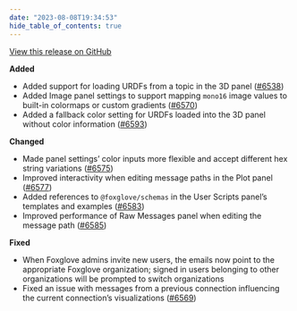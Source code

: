 ```yaml
---
date: "2023-08-08T19:34:53"
hide_table_of_contents: true
---
```

[View this release on GitHub](https://github.com/foxglove/studio/releases/tag/v1.65.0)

**Added**

- Added support for loading URDFs from a topic in the 3D panel ([#6538](https://github.com/foxglove/studio/pull/6538))
- Added Image panel settings to support mapping `mono16` image values to built-in colormaps or custom gradients ([#6570](https://github.com/foxglove/studio/pull/6570))
- Added a fallback color setting for URDFs loaded into the 3D panel without color information ([#6593](https://github.com/foxglove/studio/pull/6593))

**Changed**

- Made panel settings’ color inputs more flexible and accept different hex string variations ([#6575](https://github.com/foxglove/studio/pull/6575))
- Improved interactivity when editing message paths in the Plot panel ([#6577](https://github.com/foxglove/studio/pull/6577))
- Added references to `@foxglove/schemas` in the User Scripts panel’s templates and examples ([#6583](https://github.com/foxglove/studio/pull/6583))
- Improved performance of Raw Messages panel when editing the message path ([#6585](https://github.com/foxglove/studio/pull/6585))

**Fixed**

- When Foxglove admins invite new users, the emails now point to the appropriate Foxglove organization; signed in users belonging to other organizations will be prompted to switch organizations
- Fixed an issue with messages from a previous connection influencing the current connection’s visualizations ([#6569](https://github.com/foxglove/studio/pull/6569))